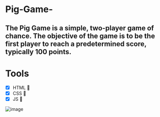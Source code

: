 # Pig-Game-
## The Pig Game is a simple, two-player game of chance. The objective of the game is to be the first player to reach a predetermined score, typically 100 points.
# Tools
 * [x] HTML :beer:
  * [x] CSS :beer:
  * [x] JS :beers:
        
![image](https://github.com/haneelbasuony/Pig-Game-/assets/76918517/86e6c11a-e488-4076-ae36-d87fd7b0f3da)
